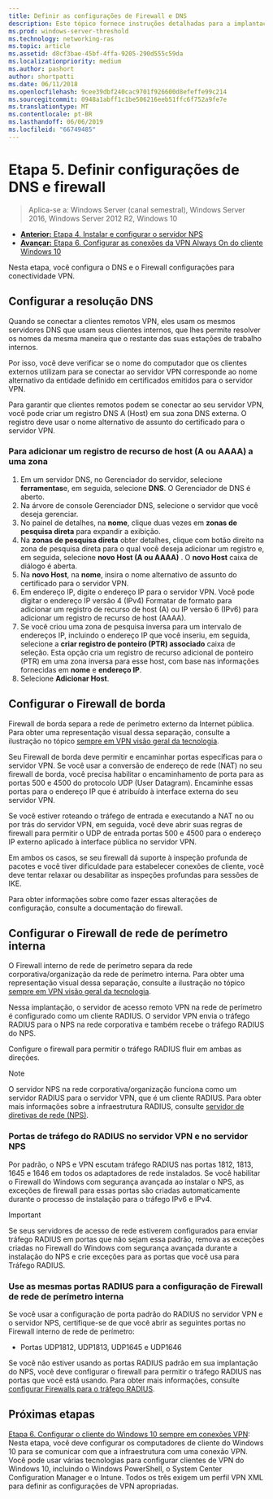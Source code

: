 ```yaml
---
title: Definir as configurações de Firewall e DNS
description: Este tópico fornece instruções detalhadas para a implantação de VPN Always On no Windows Server 2016.
ms.prod: windows-server-threshold
ms.technology: networking-ras
ms.topic: article
ms.assetid: d8cf3bae-45bf-4ffa-9205-290d555c59da
ms.localizationpriority: medium
ms.author: pashort
author: shortpatti
ms.date: 06/11/2018
ms.openlocfilehash: 9cee39dbf240cac9701f926600d8efeffe99c214
ms.sourcegitcommit: 0948a1abff1c1be506216eeb51ffc6f752a9fe7e
ms.translationtype: MT
ms.contentlocale: pt-BR
ms.lasthandoff: 06/06/2019
ms.locfileid: "66749485"
---
```

# <a name="step-5-configure-dns-and-firewall-settings"></a>Etapa 5. Definir configurações de DNS e firewall

>Aplica-se a: Windows Server (canal semestral), Windows Server 2016, Windows Server 2012 R2, Windows 10

- [**Anterior:** Etapa 4. Instalar e configurar o servidor NPS](vpn-deploy-nps.md)
- [**Avançar:** Etapa 6. Configurar as conexões da VPN Always On do cliente Windows 10](vpn-deploy-client-vpn-connections.md)

Nesta etapa, você configura o DNS e o Firewall configurações para conectividade VPN.

## <a name="configure-dns-name-resolution"></a>Configurar a resolução DNS

Quando se conectar a clientes remotos VPN, eles usam os mesmos servidores DNS que usam seus clientes internos, que lhes permite resolver os nomes da mesma maneira que o restante das suas estações de trabalho internos.

Por isso, você deve verificar se o nome do computador que os clientes externos utilizam para se conectar ao servidor VPN corresponde ao nome alternativo da entidade definido em certificados emitidos para o servidor VPN.

Para garantir que clientes remotos podem se conectar ao seu servidor VPN, você pode criar um registro DNS A (Host) em sua zona DNS externa. O registro deve usar o nome alternativo de assunto do certificado para o servidor VPN.

### <a name="to-add-a-host-a-or-aaaa-resource-record-to-a-zone"></a>Para adicionar um registro de recurso de host (A ou AAAA) a uma zona

1. Em um servidor DNS, no Gerenciador do servidor, selecione **ferramentas**e, em seguida, selecione **DNS**. O Gerenciador de DNS é aberto.
2. Na árvore de console Gerenciador DNS, selecione o servidor que você deseja gerenciar.
3. No painel de detalhes, na **nome**, clique duas vezes em **zonas de pesquisa direta** para expandir a exibição.
4. Na **zonas de pesquisa direta** obter detalhes, clique com botão direito na zona de pesquisa direta para o qual você deseja adicionar um registro e, em seguida, selecione **novo Host (A ou AAAA)** . O **novo Host** caixa de diálogo é aberta.
5. Na **novo Host**, na **nome**, insira o nome alternativo de assunto do certificado para o servidor VPN.
6. Em endereço IP, digite o endereço IP para o servidor VPN. Você pode digitar o endereço IP versão 4 (IPv4) Formatar de formato para adicionar um registro de recurso de host (A) ou IP versão 6 (IPv6) para adicionar um registro de recurso de host (AAAA).
7. Se você criou uma zona de pesquisa inversa para um intervalo de endereços IP, incluindo o endereço IP que você inseriu, em seguida, selecione a **criar registro de ponteiro (PTR) associado** caixa de seleção.  Esta opção cria um registro de recurso adicional de ponteiro (PTR) em uma zona inversa para esse host, com base nas informações fornecidas em **nome** e **endereço IP**.
8. Selecione **Adicionar Host**.

## <a name="configure-the-edge-firewall"></a>Configurar o Firewall de borda

Firewall de borda separa a rede de perímetro externo da Internet pública. Para obter uma representação visual dessa separação, consulte a ilustração no tópico [sempre em VPN visão geral da tecnologia](../always-on-vpn-technology-overview.md).

Seu Firewall de borda deve permitir e encaminhar portas específicas para o servidor VPN. Se você usar a conversão de endereço de rede (NAT) no seu firewall de borda, você precisa habilitar o encaminhamento de porta para as portas 500 e 4500 do protocolo UDP (User Datagram). Encaminhe essas portas para o endereço IP que é atribuído à interface externa do seu servidor VPN.

Se você estiver roteando o tráfego de entrada e executando a NAT no ou por trás do servidor VPN, em seguida, você deve abrir suas regras de firewall para permitir o UDP de entrada portas 500 e 4500 para o endereço IP externo aplicado à interface pública no servidor VPN.

Em ambos os casos, se seu firewall dá suporte à inspeção profunda de pacotes e você tiver dificuldade para estabelecer conexões de cliente, você deve tentar relaxar ou desabilitar as inspeções profundas para sessões de IKE.

Para obter informações sobre como fazer essas alterações de configuração, consulte a documentação do firewall.

## <a name="configure-the-internal-perimeter-network-firewall"></a>Configurar o Firewall de rede de perímetro interna

O Firewall interno de rede de perímetro separa da rede corporativa/organização da rede de perímetro interna. Para obter uma representação visual dessa separação, consulte a ilustração no tópico [sempre em VPN visão geral da tecnologia](../always-on-vpn-technology-overview.md).

Nessa implantação, o servidor de acesso remoto VPN na rede de perímetro é configurado como um cliente RADIUS.  O servidor VPN envia o tráfego RADIUS para o NPS na rede corporativa e também recebe o tráfego RADIUS do NPS.

Configure o firewall para permitir o tráfego RADIUS fluir em ambas as direções.

>[!NOTE]
>O servidor NPS na rede corporativa/organização funciona como um servidor RADIUS para o servidor VPN, que é um cliente RADIUS. Para obter mais informações sobre a infraestrutura RADIUS, consulte [servidor de diretivas de rede (NPS)](../../../../../networking/technologies/nps/nps-top.md).

### <a name="radius-traffic-ports-on-the-vpn-server-and-nps-server"></a>Portas de tráfego do RADIUS no servidor VPN e no servidor NPS

Por padrão, o NPS e VPN escutam tráfego RADIUS nas portas 1812, 1813, 1645 e 1646 em todos os adaptadores de rede instalados. Se você habilitar o Firewall do Windows com segurança avançada ao instalar o NPS, as exceções de firewall para essas portas são criadas automaticamente durante o processo de instalação para o tráfego IPv6 e IPv4.

>[!IMPORTANT]
>Se seus servidores de acesso de rede estiverem configurados para enviar tráfego RADIUS em portas que não sejam essa padrão, remova as exceções criadas no Firewall do Windows com segurança avançada durante a instalação do NPS e crie exceções para as portas que você usa para Tráfego RADIUS.

### <a name="use-the-same-radius-ports-for-the-internal-perimeter-network-firewall-configuration"></a>Use as mesmas portas RADIUS para a configuração de Firewall de rede de perímetro interna

Se você usar a configuração de porta padrão do RADIUS no servidor VPN e o servidor NPS, certifique-se de que você abrir as seguintes portas no Firewall interno de rede de perímetro:

- Portas UDP1812, UDP1813, UDP1645 e UDP1646

Se você não estiver usando as portas RADIUS padrão em sua implantação do NPS, você deve configurar o firewall para permitir o tráfego RADIUS nas portas que você está usando. Para obter mais informações, consulte [configurar Firewalls para o tráfego RADIUS](../../../../../networking/technologies/nps/nps-firewalls-configure.md).

## <a name="next-steps"></a>Próximas etapas

[Etapa 6. Configurar o cliente do Windows 10 sempre em conexões VPN](vpn-deploy-client-vpn-connections.md): Nesta etapa, você deve configurar os computadores de cliente do Windows 10 para se comunicar com que a infraestrutura com uma conexão VPN. Você pode usar várias tecnologias para configurar clientes de VPN do Windows 10, incluindo o Windows PowerShell, o System Center Configuration Manager e o Intune. Todos os três exigem um perfil VPN XML para definir as configurações de VPN apropriadas.